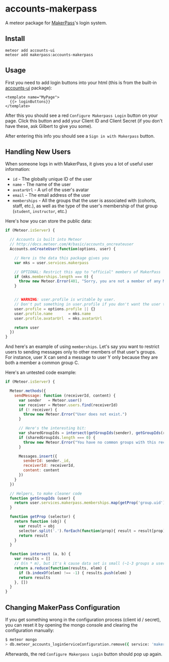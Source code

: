 # accounts-makerpass

A meteor package for [MakerPass](http://makerpass.com)'s login system.

## Install

```
meteor add accounts-ui
meteor add makerpass:accounts-makerpass
```

## Usage

First you need to add login buttons into your html (this is from the built-in [accounts-ui](http://docs.meteor.com/#/full/accountsui) package):

```
<template name="MyPage">
  {{> loginButtons}}
</template>
```

After this you should see a red `Configure Makerpass Login` button on your page. Click this button and add your Client ID and Client Secret (if you don't have these, ask Gilbert to give you some).

After entering this info you should see a `Sign in with Makerpass` button.

## Handling New Users

When someone logs in with MakerPass, it gives you a lot of useful user information:

* `id` - The globally unique ID of the user
* `name` - The name of the user
* `avatarUrl` - A url of the user's avatar
* `email` - The email address of the user
* `memberships` - All the groups that the user is associated with (cohorts, staff, etc.), as well as the type of the user's membership of that group (`student`, `instructor`, etc.)

Here's how you can store the public data:

```javascript
if (Meteor.isServer) {

  // Accounts is built into Meteor
  // http://docs.meteor.com/#/basic/accounts_oncreateuser
  Accounts.onCreateUser(function(options, user) {

    // Here is the data this package gives you
    var mks = user.services.makerpass

    // OPTIONAL: Restrict this app to "official" members of MakerPass
    if (mks.memberships.length === 0) {
      throw new Meteor.Error(401, "Sorry, you are not a member of any MakerPass groups.")
    }


    // WARNING: user.profile is writable by user.
    // Don't put something in user.profile if you don't want the user to change it.
    user.profile = options.profile || {}
    user.profile.name       = mks.name
    user.profile.avatarUrl  = mks.avatarUrl

    return user
  })
}
```

And here's an example of using `memberships`. Let's say you want to restrict users to sending messages only to other members of that user's groups. For instance, user X can send a message to user Y only because they are both a member a common group C.

Here's an untested code example:

```javascript
if (Meteor.isServer) {

  Meteor.methods({
    sendMessage: function (receiverId, content) {
      var sender   = Meteor.user()
      var receiver = Meteor.users.find(receiverId)
      if (! receiver) {
        throw new Meteor.Error("User does not exist.")
      }

      // Here's the interesting bit:
      var sharedGroupIds = intersect(getGroupIds(sender), getGroupIds(receiver))
      if (sharedGroupIds.length === 0) {
        throw new Meteor.Error("You have no common groups with this receiver.")
      }

      Messages.insert({
        senderId: sender._id,
        receiverId: receiverId,
        content: content
      })
    }
  })

  // Helpers, to make cleaner code
  function getGroupIds (user) {
    return user.services.makerpass.memberships.map(getProp('group.uid'))
  }

  function getProp (selector) {
    return function (obj) {
      var result = obj
      selector.split('.').forEach(function(prop){ result = result[prop] })
      return result
    }
  }

  function intersect (a, b) {
    var results = []
    // O(n * m), but it's k cause data set is small (~1-3 groups a user)
    return a.reduce(function(results, elem) {
      if (b.indexOf(elem) !== -1) { results.push(elem) }
      return results
    }, [])
  }
}
```

## Changing MakerPass Configuration

If you get something wrong in the configuration process (client id / secret), you can reset it by opening the mongo console and clearing the configuration manually:

```bash
$ meteor mongo
> db.meteor_accounts_loginServiceConfiguration.remove({ service: 'makerpass' })
```

Afterwards, the red `Configure Makerpass Login` button should pop up again.
